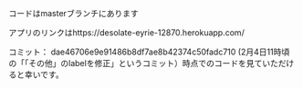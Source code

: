コードはmasterブランチにあります

アプリのリンクはhttps://desolate-eyrie-12870.herokuapp.com/

コミット： dae46706e9e91486b8df7ae8b42374c50fadc710 (2月4日11時頃の「「その他」のlabelを修正」というコミット）時点でのコードを見ていただけると幸いです。
